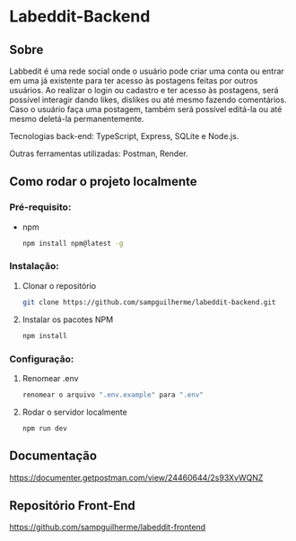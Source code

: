 # Labeddit-Backend

## Sobre
Labbedit é uma rede social onde o usuário pode criar uma conta ou entrar em uma já existente para ter
acesso às postagens feitas por outros usuários. Ao realizar o login ou cadastro e ter acesso às
postagens, será possível interagir dando likes, dislikes ou até mesmo fazendo comentários. Caso o
usuário faça uma postagem, também será possível editá-la ou até mesmo deletá-la permanentemente.

Tecnologias back-end: TypeScript, Express, SQLite e Node.js.

Outras ferramentas utilizadas: Postman, Render.



## Como rodar o projeto localmente

### Pré-requisito:

* npm
    ```sh
    npm install npm@latest -g
    ```

### Instalação:

1. Clonar o repositório
    ```sh
    git clone https://github.com/sampguilherme/labeddit-backend.git
    ```
2. Instalar os pacotes NPM
    ```sh
    npm install
    ```

### Configuração:

1. Renomear .env
    ```sh
    renomear o arquivo ".env.example" para ".env"
    ```
2. Rodar o servidor localmente
    ```
    npm run dev
    ```

## Documentação
https://documenter.getpostman.com/view/24460644/2s93XvWQNZ

## Repositório Front-End
https://github.com/sampguilherme/labeddit-frontend